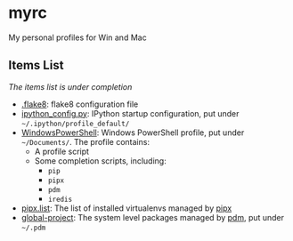 # myrc
My personal profiles for Win and Mac

## Items List

*The items list is under completion*

- [.flake8](/.flake8): flake8 configuration file
- [ipython_config.py](/ipython_config.py): IPython startup configuration, put under `~/.ipython/profile_default/`
- [WindowsPowerShell](/WindowsPowerShell): Windows PowerShell profile, put under `~/Documents/`. The profile contains:
    - A profile script
    - Some completion scripts, including:
        - `pip`
        - `pipx`
        - `pdm`
        - `iredis`
- [pipx.list](/pipx.list): The list of installed virtualenvs managed by [pipx](https://pypi.org/p/pipx)
- [global-project](/global-project): The system level packages managed by [pdm](https://pdm.fming.dev), put under `~/.pdm`
